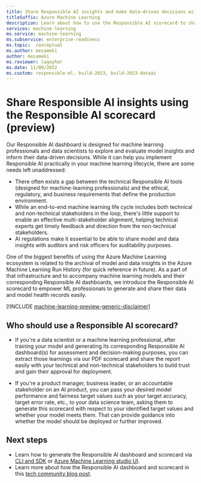 ```yaml
---
title: Share Responsible AI insights and make data-driven decisions with Azure Machine Learning Responsible AI scorecard
titleSuffix: Azure Machine Learning
description: Learn about how to use the Responsible AI scorecard to share responsible AI insights from your machine learning models and make data-driven decisions with non-technical and technical stakeholders.
services: machine-learning
ms.service: machine-learning
ms.subservice: enterprise-readiness
ms.topic:  conceptual
ms.author: mesameki
author: mesameki
ms.reviewer: lagayhar
ms.date: 11/09/2022
ms.custom: responsible-ml, build-2023, build-2023-dataai
---
```


# Share Responsible AI insights using the Responsible AI scorecard (preview)

Our Responsible AI dashboard is designed for machine learning professionals and data scientists to explore and evaluate model insights and inform their data-driven decisions. While it can help you implement Responsible AI practically in your machine learning lifecycle, there are some needs left unaddressed:

- There often exists a gap between the technical Responsible AI tools (designed for machine-learning professionals) and the ethical, regulatory, and business requirements that define the production environment.
- While an end-to-end machine learning life cycle includes both technical and non-technical stakeholders in the loop, there's little support to enable an effective multi-stakeholder alignment, helping technical experts get timely feedback and direction from the non-technical stakeholders.
- AI regulations make it essential to be able to share model and data insights with auditors and risk officers for auditability purposes.

One of the biggest benefits of using the Azure Machine Learning ecosystem is related to the archival of model and data insights in the Azure Machine Learning Run History (for quick reference in future). As a part of that infrastructure and to accompany machine learning models and their corresponding Responsible AI dashboards, we introduce the Responsible AI scorecard to empower ML professionals to generate and share their data and model health records easily.

[!INCLUDE [machine-learning-preview-generic-disclaimer](includes/machine-learning-preview-generic-disclaimer.md)]

## Who should use a Responsible AI scorecard?

- If you're a data scientist or a machine learning professional, after training your model and generating its corresponding Responsible AI dashboard(s) for assessment and decision-making purposes, you can extract those learnings via our PDF scorecard and share the report easily with your technical and non-technical stakeholders to build trust and gain their approval for deployment.  

- If you're a product manager, business leader, or an accountable stakeholder on an AI product, you can pass your desired model performance and fairness target values such as your target accuracy, target error rate, etc., to your data science team, asking them to generate this scorecard with respect to your identified target values and whether your model meets them. That can provide guidance into whether the model should be deployed or further improved.

## Next steps

- Learn how to generate the Responsible AI dashboard and scorecard via [CLI and SDK](how-to-responsible-ai-insights-sdk-cli.md) or [Azure Machine Learning studio UI](how-to-responsible-ai-insights-ui.md).
- Learn more about how the Responsible AI dashboard and scorecard in this [tech community blog post](https://techcommunity.microsoft.com/t5/ai-machine-learning-blog/responsible-ai-dashboard-and-scorecard-in-azure-machine-learning/ba-p/3391068).
